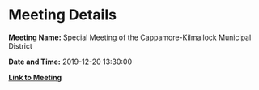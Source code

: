 # Meeting Details

**Meeting Name:** Special Meeting of the Cappamore-Kilmallock Municipal District

**Date and Time:** 2019-12-20 13:30:00

**[Link to Meeting](https://www.limerick.ie/council/whats-on/special-meeting-cappamore-kilmallock-municipal-district-2)**
